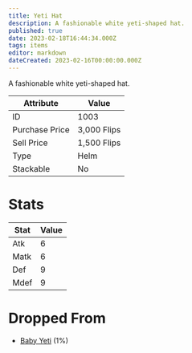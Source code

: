 ```yaml
---
title: Yeti Hat
description: A fashionable white yeti-shaped hat.
published: true
date: 2023-02-18T16:44:34.000Z
tags: items
editor: markdown
dateCreated: 2023-02-16T00:00:00.000Z
---
```


A fashionable white yeti-shaped hat.

|Attribute|Value|
|-|-|
|ID|1003|
|Purchase Price|3,000 Flips|
|Sell Price|1,500 Flips|
|Type|Helm|
|Stackable|No|

# Stats
|Stat|Value|
|-|-|
|Atk|6|
|Matk|6|
|Def|9|
|Mdef|9|

# Dropped From
 * [Baby Yeti](/monsters/baby-yeti.md) (1%)
